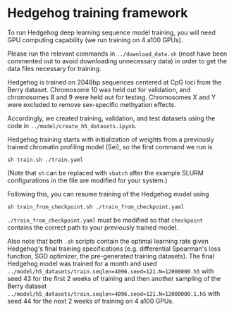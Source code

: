 # Hedgehog training framework

To run Hedgehog deep learning sequence model training, you will need GPU computing capability (we run training on 4 a100 GPUs).

Please run the relevant commands in `../download_data.sh` (most have been commented out to avoid downloading unnecessary data) in order to get the data files necessary for training.

Hedgehog is trained on 2048bp sequences centered at CpG loci from the Berry dataset. Chromosome 10 was held out for validation, and chromosomes 8 and 9 were held out for testing. Chromosomes X and Y were excluded to remove sex-specific methyation effects. 

Accordingly, we created training, validation, and test datasets using the code in `../model/create_h5_datasets.ipynb`.

Hedgehog training starts with initialization of weights from a previously trained chromatin profiling model (Sei), so the first command we run is
```
sh train.sh ./train.yaml
```
(Note that `sh` can be replaced with `sbatch` after the example SLURM configurations in the file are modified for your system.)

Following this, you can resume training of the Hedgehog model using 
```
sh train_from_checkpoint.sh ./train_from_checkpoint.yaml
```
`./train_from_checkpoint.yaml` must be modified so that `checkpoint` contains the correct path to your previously trained model. 

Also note that both `.sh` scripts contain the optimal learning rate given Hedgehog's final training specifications (e.g. differential Spearman's loss function, SGD optimizer, the pre-generated training datasets). The final Hedgehog model was trained for a month and used `../model/h5_datasets/train.seqlen=4096.seed=121.N=12000000.h5` with seed 43 for the first 2 weeks of training and then another sampling of the Berry dataset
`../model/h5_datasets/train.seqlen=4096.seed=121.N=12000000.1.h5` with seed 44 for the next 2 weeks of training on 4 a100 GPUs.
